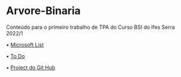 # Arvore-Binaria
Conteúdo para o primeiro trabalho de TPA do Curso BSI do Ifes Serra 2022/1

• [Microsoft List](https://lists.live.com/?l=Primeira%20etapa%20do%20trabalho%20prático%20de%20árvores&listId=9ce35d5be8cf4d7cb0b8e784e2932eb6_5839bcada825cfed)

• [To Do](https://to-do.live.com/tasks/id/AQMkADAwATZiZmYAZC1jZWUBLWY2ZTgtMDACLTAwCgBGAAADH-T33Qme4kexb-rt01_HYgcAbgRge90pIEaac_u39p_3IQAGxdXTKgAAAG4EYHvdKSBGmnPrt-aftyEABsXWOOwAAAA=/details)

• [Project do Git Hub](https://github.com/users/project-lc/projects/1/views/1)
